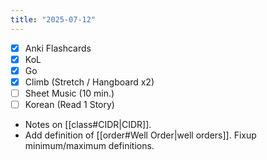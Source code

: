 ```yaml
---
title: "2025-07-12"
---
```


- [x] Anki Flashcards
- [x] KoL
- [x] Go
- [x] Climb (Stretch / Hangboard x2)
- [ ] Sheet Music (10 min.)
- [ ] Korean (Read 1 Story)

* Notes on [[class#CIDR|CIDR]].
* Add definition of [[order#Well Order|well orders]]. Fixup minimum/maximum definitions.
